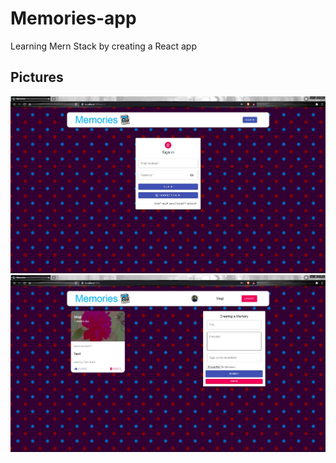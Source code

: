 # Memories-app
Learning Mern Stack by creating a React app

## Pictures
![plot](./image/1.JPG)
![plot](./image/2.JPG)
